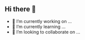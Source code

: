 ## Hi there 👋

- 🔭 I’m currently working on ...
- 🌱 I’m currently learning ...
- 👯 I’m looking to collaborate on ...


